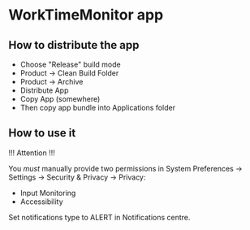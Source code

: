 #  WorkTimeMonitor app

## How to distribute the app

- Choose "Release" build mode
- Product -> Clean Build Folder
- Product -> Archive
- Distribute App
- Copy App (somewhere)
- Then copy app bundle into Applications folder

## How to use it

!!! Attention !!!

You *must* manually provide two permissions in System Preferences -> Settings -> Security & Privacy -> Privacy:
- Input Monitoring
- Accessibility

Set notifications type to ALERT in Notifications centre.
